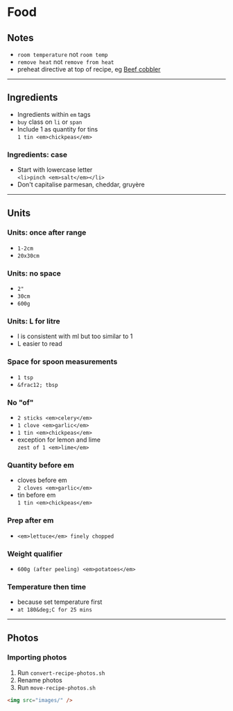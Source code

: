# Food

## Notes
- `room temperature` not `room temp`
- `remove heat` not `remove from heat`
- preheat directive at top of recipe, eg [Beef cobbler](beef-cobbler.html)</a>

---

## Ingredients
- Ingredients within `em` tags
- `buy` class on `li` or `span`
- Include 1 as quantity for tins  
  `1 tin <em>chickpeas</em>`

### Ingredients: case
- Start with lowercase letter  
  `<li>pinch <em>salt</em></li>`
- Don't capitalise parmesan, cheddar, gruyère

---

## Units

### Units: once after range
- `1-2cm`
- `20x30cm`

### Units: no space
- `2"`
- `30cm`
- `600g`

### Units: L for litre
- l is consistent with ml but too similar to 1
- L easier to read

### Space for spoon measurements
- `1 tsp`
- `&frac12; tbsp`

### No "of"
- `2 sticks <em>celery</em>`
- `1 clove <em>garlic</em>`
- `1 tin <em>chickpeas</em>`
- exception for lemon and lime  
  `zest of 1 <em>lime</em>`

### Quantity before em
- cloves before em  
  `2 cloves <em>garlic</em>`
- tin before em  
  `1 tin <em>chickpeas</em>`

### Prep after em  
- `<em>lettuce</em> finely chopped`

### Weight qualifier
- `600g (after peeling) <em>potatoes</em>`

### Temperature then time
- because set temperature first
- `at 180&deg;C for 25 mins`

---

## Photos

### Importing photos
1. Run `convert-recipe-photos.sh`
2. Rename photos
3. Run `move-recipe-photos.sh`
```html
<img src="images/" />
```
